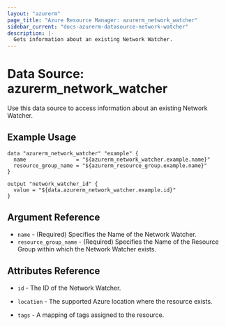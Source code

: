 ```yaml
---
layout: "azurerm"
page_title: "Azure Resource Manager: azurerm_network_watcher"
sidebar_current: "docs-azurerm-datasource-network-watcher"
description: |-
  Gets information about an existing Network Watcher.
---
```


# Data Source: azurerm_network_watcher

Use this data source to access information about an existing Network Watcher.

## Example Usage

```hcl
data "azurerm_network_watcher" "example" {
  name                = "${azurerm_network_watcher.example.name}"
  resource_group_name = "${azurerm_resource_group.example.name}"
}

output "network_watcher_id" {
  value = "${data.azurerm_network_watcher.example.id}"
}
```

## Argument Reference

* `name` - (Required) Specifies the Name of the Network Watcher.
* `resource_group_name` - (Required) Specifies the Name of the Resource Group within which the Network Watcher exists.


## Attributes Reference

* `id` - The ID of the Network Watcher.

* `location` - The supported Azure location where the resource exists.

* `tags` - A mapping of tags assigned to the resource.
